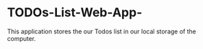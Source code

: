 # TODOs-List-Web-App-

This application stores the our Todos list in our local storage of the computer.
